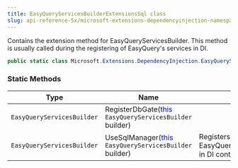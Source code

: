```yaml
---
title: EasyQueryServicesBuilderExtensionsSql class
slug: api-reference-5x/microsoft-extensions-dependencyinjection-namespace/easyqueryservicesbuilderextensionssql-class
---
```


Contains the extension method for EasyQueryServicesBuilder.  This method is usually called during the registering of EasyQuery's services in DI.
```csharp
public static class Microsoft.Extensions.DependencyInjection.EasyQueryServicesBuilderExtensionsSql

```

### Static Methods

| Type | Name | Description | 
| --- | --- | --- | 
| `EasyQueryServicesBuilder` | RegisterDbGate(<span style='color: blue'>this</span> `EasyQueryServicesBuilder` builder) |  | 
| `EasyQueryServicesBuilder` | UseSqlManager(<span style='color: blue'>this</span> `EasyQueryServicesBuilder` builder) | Registers EasyQueryManagerSqlResolver in DI container. |